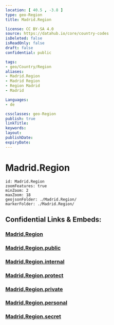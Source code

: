 ```yaml
---
location: [ 40.5 , -3.8 ] 
type: geo-Region
title: Madrid.Region

license: CC BY-SA 4.0
source: https://datahub.io/core/country-codes
isDeleted: false
isReadOnly: false
draft: false
confidential: public

tags:
- geo/Country/Region
aliases:
- Madrid.Region
- Madrid Region
- Region Madrid
- Madrid

Languages:
- de

cssclasses: geo-Region
publish: true
linkTitle: 
keywords: 
layout: 
publishDate: 
expiryDate: 
---
```


# Madrid.Region

```leaflet
id: Madrid.Region
zoomFeatures: true 
minZoom: 2 
maxZoom: 18
geojsonFolder: ./Madrid.Region/
markerFolder: ./Madrid.Region/
```


## Confidential Links & Embeds: 

### [Madrid,Region](/_Standards/Earth/Continent/Europe/Europe~South/Spain/Provinces~Spain/Madrid,Region.md) 

### [Madrid,Region.public](/_public/Earth/Continent/Europe/Europe~South/Spain/Provinces~Spain/Madrid,Region.public.md) 

### [Madrid,Region.internal](/_internal/Earth/Continent/Europe/Europe~South/Spain/Provinces~Spain/Madrid,Region.internal.md) 

### [Madrid,Region.protect](/_protect/Earth/Continent/Europe/Europe~South/Spain/Provinces~Spain/Madrid,Region.protect.md) 

### [Madrid,Region.private](/_private/Earth/Continent/Europe/Europe~South/Spain/Provinces~Spain/Madrid,Region.private.md) 

### [Madrid,Region.personal](/_personal/Earth/Continent/Europe/Europe~South/Spain/Provinces~Spain/Madrid,Region.personal.md) 

### [Madrid,Region.secret](/_secret/Earth/Continent/Europe/Europe~South/Spain/Provinces~Spain/Madrid,Region.secret.md)

